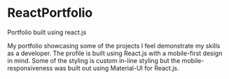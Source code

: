 # ReactPortfolio
Portfolio built using react.js

My portfolio showcasing some of the projects I feel demonstrate my skills as a developer. The profile is built using React.js with a 
mobile-first design in mind. Some of the styling is custom in-line styling but the mobile-responsiveness was built out using Material-UI
for React.js.
